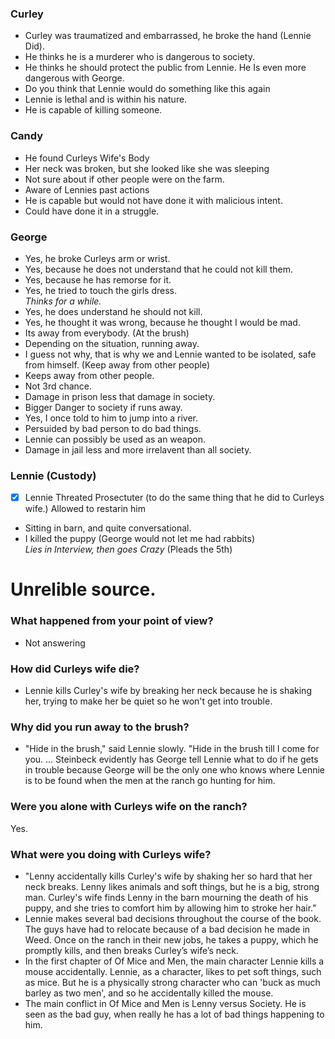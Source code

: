 ### Curley
- Curley was traumatized and embarrassed, he broke the hand (Lennie Did).
- He thinks he is a murderer who is dangerous to society. 
- He thinks he should protect the public from Lennie. He Is even more dangerous with George. 
- Do you think that Lennie would do something like this again
- Lennie is lethal and is within his nature. 
- He is capable of killing someone.

### Candy

- He found Curleys Wife's Body
- Her neck was broken, but she looked like she was sleeping
- Not sure about if other people were on the farm. 
- Aware of Lennies past actions
- He is capable but would not have done it with malicious intent. 
- Could have done it in a struggle. 

### George
- Yes, he broke Curleys arm or wrist. 
- Yes, because he does not understand that he could not kill them.
- Yes, because he has remorse for it. 
- Yes, he tried to touch the girls dress.<br/>
_Thinks for a while._
- Yes, he does understand he should not kill.
- Yes, he thought it was wrong, because he thought I would be mad. 
- Its away from everybody. (At the brush)
- Depending on the situation, running away.
- I guess not why, that is why we and Lennie wanted to be isolated, safe from himself. (Keep away from other people)
- Keeps away from other people.
- Not 3rd chance.
- Damage in prison less that damage in society.
- Bigger Danger to society if runs away.
- Yes, I once told to him to jump into a river. 
- Persuided by bad person to do bad things.
- Lennie can possibly be used as an weapon.
- Damage in jail less and more irrelavent than all society.
### Lennie (Custody)
- [X] Lennie Threated Prosectuter (to do the same thing that he did to Curleys wife.) Allowed to restarin him
- Sitting in barn, and quite conversational. 
- I killed the puppy (George would not let me had rabbits)<br/>
_Lies in Interview, then goes Crazy_ (Pleads the 5th)
# Unrelible source.
### What happened from your point of view?
- Not answering
### How did Curleys wife die?
- Lennie kills Curley's wife by breaking her neck because he is shaking her, trying to make her be quiet so he won't get into trouble.
### Why did you run away to the brush?
- "Hide in the brush," said Lennie slowly. "Hide in the brush till I come for you. ... Steinbeck evidently has George tell Lennie what to do if he gets in trouble because George will be the only one who knows where Lennie is to be found when the men at the ranch go hunting for him.
### Were you alone with Curleys wife on the ranch?
Yes.
### What were you doing with Curleys wife?
- "Lenny accidentally kills Curley's wife by shaking her so hard that her neck breaks. Lenny likes animals and soft things, but he is a big, strong man. Curley's wife finds Lenny in the barn mourning the death of his puppy, and she tries to comfort him by allowing him to stroke her hair."
- Lennie makes several bad decisions throughout the course of the book.  The guys have had to relocate because of a bad decision he made in Weed.  Once on the ranch in their new jobs, he takes a puppy, which he promptly kills, and then breaks Curley’s wife’s neck.
- In the first chapter of Of Mice and Men, the main character Lennie kills a mouse accidentally. Lennie, as a character, likes to pet soft things, such as mice. But he is a physically strong character who can 'buck as much barley as two men', and so he accidentally killed the mouse.
- The main conflict in Of Mice and Men is Lenny versus Society. He is seen as the bad guy, when really he has a lot of bad things happening to him.
